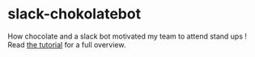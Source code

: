 # slack-chokolatebot
How chocolate and a slack bot motivated my team to attend stand ups !
Read [the tutorial](https://medium.com/@suraj.rajan/how-chocolate-and-a-slack-bot-motivated-my-team-to-attend-stand-ups-a617ae98459e) 
for a full overview.
